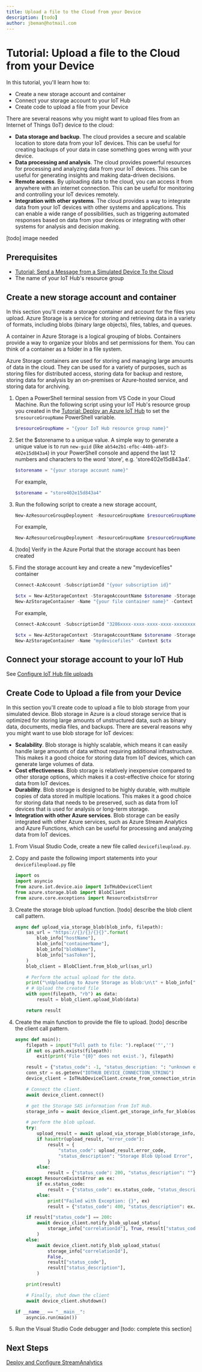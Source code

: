 ```yaml
---
title: Upload a file to the Cloud from your Device
description: [todo] 
author: jbeman@hotmail.com
---
```


# Tutorial: Upload a file to the Cloud from your Device

In this tutorial, you'll learn how to:

- Create a new storage account and container
- Connect your storage account to your IoT Hub
- Create code to upload a file from your Device

There are several reasons why you might want to upload files from an Internet of Things (IoT) device to the cloud:

- **Data storage and backup**. The cloud provides a secure and scalable location to store data from your IoT devices. This can be useful for creating backups of your data in case something goes wrong with your device.
- **Data processing and analysis**. The cloud provides powerful resources for processing and analyzing data from your IoT devices. This can be useful for generating insights and making data-driven decisions.
- **Remote access**. By uploading data to the cloud, you can access it from anywhere with an internet connection. This can be useful for monitoring and controlling your IoT devices remotely.
- **Integration with other systems**. The cloud provides a way to integrate data from your IoT devices with other systems and applications. This can enable a wide range of possibilities, such as triggering automated responses based on data from your devices or integrating with other systems for analysis and decision making.

[todo] image needed

## Prerequisites

- [Tutorial: Send a Message from a Simulated Device To the Cloud](tutorial-devicetocloudmsg.md)
- The name of your IoT Hub's resource group

## Create a new storage account and container

In this section you'll create a storage container and account for the files you upload. Azure Storage is a service for storing and retrieving data in a variety of formats, including blobs (binary large objects), files, tables, and queues.

A container in Azure Storage is a logical grouping of blobs. Containers provide a way to organize your blobs and set permissions for them. You can think of a container as a folder in a file system.

Azure Storage containers are used for storing and managing large amounts of data in the cloud. They can be used for a variety of purposes, such as storing files for distributed access, storing data for backup and restore, storing data for analysis by an on-premises or Azure-hosted service, and storing data for archiving.

1. Open a PowerShell terminal session from VS Code in your Cloud Machine. Run the following script using your IoT Hub's resource group you created in the [Tutorial: Deploy an Azure IoT Hub](tutorial-deployiothub.md) to set the `$resourceGroupName` PowerShell variable.

    ```powershell
    $resourceGroupName = "{your IoT Hub resource group name}"
    ```

1. Set the $storename to a unique value. A simple way to generate a unique value is to run `new-guid` (like `ab54e2b1-efbc-440b-a8f3-402e15d843a4`) in your PowerShell console and append the last 12 numbers and characters to the word 'store', e.g. 'store402e15d843a4'.

    ```powershell
    $storename = "{your storage account name}"
    ```

    For example,
    ```powershell
    $storename = "store402e15d843a4"
    ```

1. Run the following script to create a new storage account,

    ```powershell
    New-AzResourceGroupDeployment -ResourceGroupName $resourceGroupName -storeacctname  $storename -TemplateFile "{github root directory}\arm\store.json"
    ```

    For example,

    ```powershell
    New-AzResourceGroupDeployment -ResourceGroupName $resourceGroupName -storeacctname  $storename -TemplateFile "c:\repos\various\arm\store.json"
    ```

1. [todo] Verify in the Azure Portal that the storage account has been created
1. Find the storage account key and create a new "mydevicefiles" container

    ```powershell
    Connect-AzAccount -SubscriptionId "{your subscription id}"
    
    $ctx = New-AzStorageContext -StorageAccountName $storename -StorageAccountKey "{primary storage key}"
    New-AzStorageContainer -Name "{your file container name}" -Context $ctx
    ```

    For example,

    ```powershell
    Connect-AzAccount -SubscriptionId "3286xxxx-xxxx-xxxx-xxxx-xxxxxxxx46e1"
    
    $ctx = New-AzStorageContext -StorageAccountName $storename -StorageAccountKey "qlwjxxxxxxxxxxxxqwjr"
    New-AzStorageContainer -Name "mydevicefiles" -Context $ctx
    ```

## Connect your storage account to your IoT Hub

See [Configure IoT Hub file uploads](https://learn.microsoft.com/en-us/azure/iot-hub/iot-hub-configure-file-upload)

## Create Code to Upload a file from your Device

In this section you'll create code to upload a file to blob storage from your simulated device. Blob storage in Azure is a cloud storage service that is optimized for storing large amounts of unstructured data, such as binary data, documents, media files, and backups. There are several reasons why you might want to use blob storage for IoT devices:

- **Scalability**. Blob storage is highly scalable, which means it can easily handle large amounts of data without requiring additional infrastructure. This makes it a good choice for storing data from IoT devices, which can generate large volumes of data.
- **Cost effectiveness**. Blob storage is relatively inexpensive compared to other storage options, which makes it a cost-effective choice for storing data from IoT devices.
- **Durability**. Blob storage is designed to be highly durable, with multiple copies of data stored in multiple locations. This makes it a good choice for storing data that needs to be preserved, such as data from IoT devices that is used for analysis or long-term storage.
- **Integration with other Azure services**. Blob storage can be easily integrated with other Azure services, such as Azure Stream Analytics and Azure Functions, which can be useful for processing and analyzing data from IoT devices.

1. From Visual Studio Code, create a new file called `devicefileupload.py`.
1. Copy and paste the following import statements into your `devicefileupload.py` file

    ```python
    import os
    import asyncio
    from azure.iot.device.aio import IoTHubDeviceClient
    from azure.storage.blob import BlobClient
    from azure.core.exceptions import ResourceExistsError
    ```

1. Create the storage blob upload function. [todo] describe the blob client call pattern.

    ```python
    async def upload_via_storage_blob(blob_info, filepath):
        sas_url = "https://{}/{}/{}{}".format(
            blob_info["hostName"],
            blob_info["containerName"],
            blob_info["blobName"],
            blob_info["sasToken"],
        )
        blob_client = BlobClient.from_blob_url(sas_url)
    
        # Perform the actual upload for the data.
        print("\nUploading to Azure Storage as blob:\n\t" + blob_info["blobName"])
        # # Upload the created file
        with open(filepath, "rb") as data:
            result = blob_client.upload_blob(data)
    
        return result
    ```

1. Create the main function to provide the file to upload. [todo] describe the client call pattern.

    ```python
    async def main():
        filepath = input("Full path to file: ").replace('"','')
        if not os.path.exists(filepath):
            exit(print('File "{0}" does not exist.'), filepath)
    
        result = {"status_code": -1, "status_description: ": "unknown error"}
        conn_str = os.getenv("IOTHUB_DEVICE_CONNECTION_STRING")
        device_client = IoTHubDeviceClient.create_from_connection_string(conn_str)
    
        # Connect the client.
        await device_client.connect()
    
        # get the Storage SAS information from IoT Hub.
        storage_info = await device_client.get_storage_info_for_blob(os.path.basename(filepath))
    
        # perform the blob upload.
        try:
            upload_result = await upload_via_storage_blob(storage_info, filepath)
            if hasattr(upload_result, "error_code"):
                result = {
                    "status_code": upload_result.error_code,
                    "status_description": "Storage Blob Upload Error",
                }
            else:
                result = {"status_code": 200, "status_description": ""}
        except ResourceExistsError as ex:
            if ex.status_code:
                result = {"status_code": ex.status_code, "status_description": ex.reason}
            else:
                print("Failed with Exception: {}", ex)
                result = {"status_code": 400, "status_description": ex.message}
    
        if result["status_code"] == 200:
            await device_client.notify_blob_upload_status(
                storage_info["correlationId"], True, result["status_code"], result["status_description"]
            )
        else:
            await device_client.notify_blob_upload_status(
                storage_info["correlationId"],
                False,
                result["status_code"],
                result["status_description"],
            )
    
        print(result)
    
        # Finally, shut down the client
        await device_client.shutdown()
    
    if __name__ == "__main__":
        asyncio.run(main())
    ```

1. Run the Visual Studio Code debugger and [todo: complete this section]

## Next Steps

[Deploy and Configure StreamAnalytics](tutorial-deploystreamtostorage.md)
